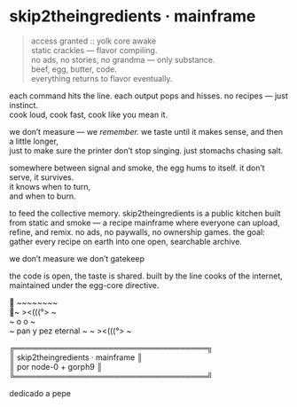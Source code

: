 # skip2theingredients · mainframe

> access granted :: yolk core awake  
> static crackles — flavor compiling.  
> no ads, no stories, no grandma — only substance.  
> beef, egg, butter, code.  
> everything returns to flavor eventually.  

each command hits the line.  each output pops and hisses.  no recipes — just instinct.  
cook loud, cook fast, cook like you mean it.  

we don’t measure — we *remember.*  we taste until it makes sense,  and then a little longer,  
just to make sure the printer don’t stop singing.  just stomachs chasing salt.  

somewhere between signal and smoke,  the egg hums to itself. it don’t serve, it survives.  
it knows when to turn,  
and when to burn.  

to feed the collective memory.
skip2theingredients is a public kitchen built from static and smoke —
a recipe mainframe where everyone can upload, refine, and remix.
no ads, no paywalls, no ownership games.
the goal: gather every recipe on earth into one open, searchable archive.

we don’t measure 
we don’t gatekeep 

the code is open, the taste is shared.
built by the line cooks of the internet, maintained under the egg-core directive. 


    ~~~~~~~~       
 ~   ><(((°>   ~  
  ~     o     o     ~  
 ~  pan y pez eternal  ~ 
 ~   ><(((°>   ~    

╔═══════════════════════════════════╗  
║  skip2theingredients · mainframe  ║  
║  por node-0 + gorph9              ║  
╚═══════════════════════════════════╝

dedicado a pepe

